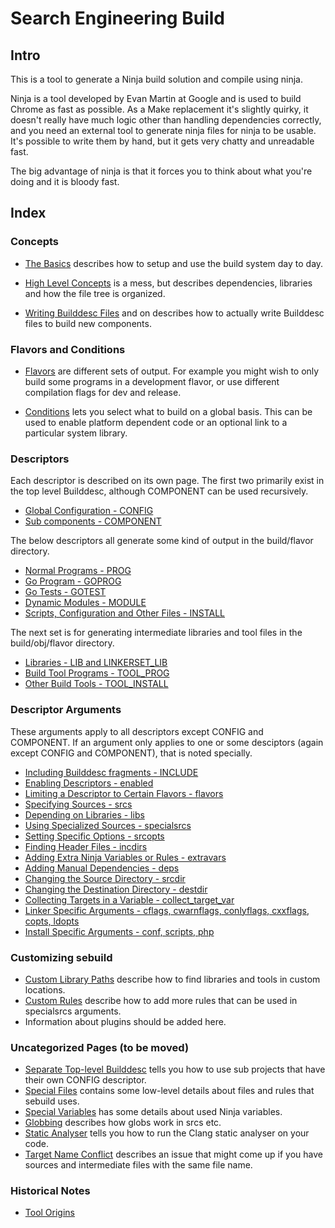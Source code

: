 # Search Engineering Build

## Intro

This is a tool to generate a Ninja build solution and compile using ninja.

Ninja is a tool developed by Evan Martin at Google and is used to build Chrome
as fast as possible. As a Make replacement it's slightly quirky, it doesn't
really have much logic other than handling dependencies correctly, and you need
an external tool to generate ninja files for ninja to be usable. It's possible
to write them by hand, but it gets very chatty and unreadable fast.

The big advantage of ninja is that it forces you to think about what you're
doing and it is bloody fast.

## Index

### Concepts

* [The Basics](basics.md) describes how to setup and use the build system day
  to day.

* [High Level Concepts](high-level-concepts.md) is a mess, but describes
  dependencies, libraries and how the file tree is organized.

* [Writing Builddesc Files](writing-builddescs.md) and on describes how to
  actually write Builddesc files to build new components.

### Flavors and Conditions

* [Flavors](flavors.md) are different sets of output. For example you might
  wish to only build some programs in a development flavor, or use different
  compilation flags for dev and release.

* [Conditions](conditions.md) lets you select what to build on a global basis.
  This can be used to enable platform dependent code or an optional link to a
  particular system library.

### Descriptors

Each descriptor is described on its own page. The first two primarily exist
in the top level Builddesc, although COMPONENT can be used recursively.

* [Global Configuration - CONFIG](descriptors/config.md)
* [Sub components - COMPONENT](descriptors/component.md)

The below descriptors all generate some kind of output in the build/flavor
directory.

* [Normal Programs - PROG](descriptors/prog.md)
* [Go Program - GOPROG](descriptors/goprog.md)
* [Go Tests - GOTEST](descriptors/gotest.md)
* [Dynamic Modules - MODULE](descriptors/module.md)
* [Scripts, Configuration and Other Files - INSTALL](descriptors/install.md)

The next set is for generating intermediate libraries and tool files in the
build/obj/flavor directory.

* [Libraries - LIB and LINKERSET_LIB](descriptors/lib.md)
* [Build Tool Programs - TOOL_PROG](descriptors/tool-prog.md)
* [Other Build Tools - TOOL_INSTALL](descriptors/tool-install.md)

### Descriptor Arguments

These arguments apply to all descriptors except CONFIG and COMPONENT.
If an argument only applies to one or some desciptors (again except CONFIG and
COMPONENT), that is noted specially.

* [Including Builddesc fragments - INCLUDE](arguments/include.md)
* [Enabling Descriptors - enabled](arguments/enabled.md)
* [Limiting a Descriptor to Certain Flavors - flavors](arguments/flavors.md)
* [Specifying Sources - srcs](arguments/srcs.md)
* [Depending on Libraries - libs](arguments/libs.md)
* [Using Specialized Sources - specialsrcs](arguments/specialsrcs.md)
* [Setting Specific Options - srcopts](arguments/srcopts.md)
* [Finding Header Files - incdirs](arguments/incdirs.md)
* [Adding Extra Ninja Variables or Rules - extravars](arguments/extravars.md)
* [Adding Manual Dependencies - deps](arguments/deps.md)
* [Changing the Source Directory - srcdir](arguments/srcdir.md)
* [Changing the Destination Directory - destdir](arguments/destdir.md)
* [Collecting Targets in a Variable - collect_target_var](arguments/collect-target-var.md)
* [Linker Specific Arguments - cflags, cwarnflags, conlyflags, cxxflags, copts, ldopts](arguments/linker-args.md)
* [Install Specific Arguments - conf, scripts, php](arguments/install-args.md)

### Customizing sebuild

* [Custom Library Paths](custom-paths.md) describe how to find libraries and
  tools in custom locations.
* [Custom Rules](custom-rules.md) describe how to add more rules that can be
  used in specialsrcs arguments.
* Information about plugins should be added here.

### Uncategorized Pages (to be moved)

* [Separate Top-level Builddesc](separate-builddesc-top.md) tells you how to
  use sub projects that have their own CONFIG descriptor.
* [Special Files](special-files.md) contains some low-level details about
  files and rules that sebuild uses.
* [Special Variables](special-variables.md) has some details about used Ninja
  variables.
* [Globbing](globbing.md) describes how globs work in srcs etc.
* [Static Analyser](static-analyser.md) tells you how to run the Clang static
  analyser on your code.
* [Target Name Conflict](target-name-conflict.md) describes an issue that might
  come up if you have sources and intermediate files with the same file name.

### Historical Notes

* [Tool Origins](origins.md)
